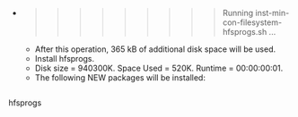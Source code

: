 * >>>>>>>>> Running inst-min-con-filesystem-hfsprogs.sh ...
  * After this operation, 365 kB of additional disk space will be used.
  * Install hfsprogs.
  * Disk size = 940300K. Space Used = 520K. Runtime = 00:00:00:01.
  * The following NEW packages will be installed:
  ```bash
hfsprogs
  ```
